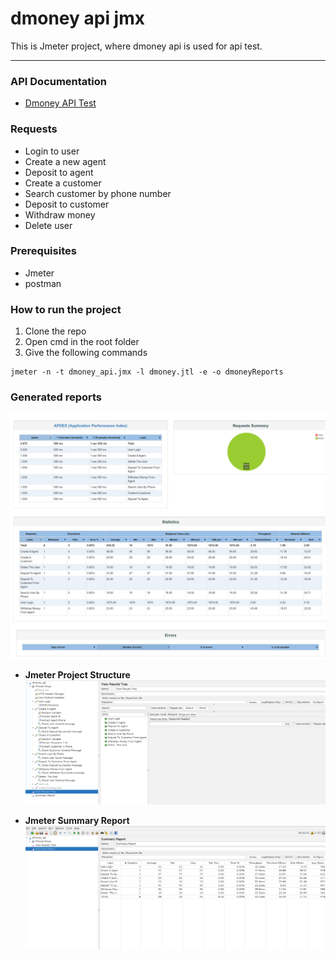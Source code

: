 # dmoney api jmx

This is Jmeter project, where dmoney api is used for api test.

---
### API Documentation
- [Dmoney API Test](https://documenter.getpostman.com/view/12316264/2s8ZDeUKKL)



### Requests
- Login to user
- Create a new agent
- Deposit to agent
- Create a customer
- Search customer by phone number
- Deposit to customer
- Withdraw money
- Delete user


### Prerequisites
- Jmeter
- postman

### How to run the project
1. Clone the repo
2. Open cmd in the root folder
3. Give the following commands

```
jmeter -n -t dmoney_api.jmx -l dmoney.jtl -e -o dmoneyReports
```



### Generated reports
![report](Screenshots/report.png)

- **Jmeter Project Structure**
![jmeter_project_structure](Screenshots/jmeter_project_strucuture.png)

- **Jmeter Summary Report**
![jmeter_project_structure](Screenshots/jmeter_summary_report.png)
